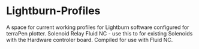 # Lightburn-Profiles
A space for current working profiles for Lightburn software configured for terraPen plotter. 
Solenoid Relay Fluid NC - use this to for existing Solenoids with the Hardware controler board. Compiled for use with Fluid NC.


